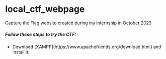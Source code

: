# local_ctf_webpage
Capture the Flag website created during my internship in October 2023
<h5>Follow these steps to try the CTF:</h5>
<ul>
  <li>Download [XAMPP](https://www.apachefriends.org/download.html) and install it.</li>



</ul>
